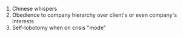 
1. Chinese whispers
2. Obedience to company hierarchy over client's or even company's interests
3. Self-lobotomy when on crisis "mode"

